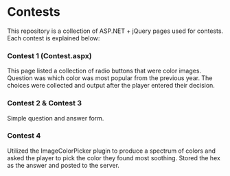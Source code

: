 # Contests

This repository is a collection of ASP.NET + jQuery pages used for contests. Each contest is explained below:

### Contest 1 (Contest.aspx)

This page listed a collection of radio buttons that were color images. Question was which color was most popular from the previous year. The choices were collected and output after the player entered their decision.

### Contest 2 & Contest 3

Simple question and answer form.

### Contest 4

Utilized the ImageColorPicker plugin to produce a spectrum of colors and asked the player to pick the color they found most soothing. Stored the hex as the answer and posted to the server.

